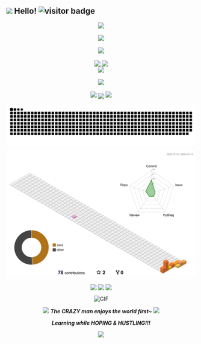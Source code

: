 ## <img src="https://raw.githubusercontent.com/alexnaiman/alexnaiman/master/resources/welcomeglitch.gif" width="50px" /> Hello! ![visitor badge](https://visitor-badge.laobi.icu/badge?page_id=keyword&title=viewers)

<!-- https://github.com/kyechan99/capsule-render -->
<p align="center">
<img src="https://capsule-render.vercel.app/api?type=waving&color=auto&height=300&&section=header&text=HI%20THERE!&fontSize=90&fontAlign=50&fontAlignY=30&desc=I%20am%WangXilai!&descAlign=50&descSize=30&descAlignY=60&animation=twinkling">
</p>
 
<!-- https://github.com/DenverCoder1/readme-typing-svg -->
<p align="center">
<img src="https://readme-typing-svg.demolab.com?font=Orbitron&size=25&pause=1000&center=true&vCenter=true&random=false&width=600&lines=Welcome+to+my+GitHub+profile+page!;I+am+super+obsessed+with+Jianghu cuisine!" />
</p>

<p align="center">
<img src="https://raw.githubusercontent.com/alexnaiman/alexnaiman/master/resources/Confused_Dog.gif" height="100px" /> 
 </p>
 
<p align="center">
<!-- https://github.com/anuraghazra/github-readme-stats -->
<img align="center" width="400" src="https://github-readme-stats.vercel.app/api?username=Wangcasc&theme=transparent&rank_icon=github&include_all_commits=true&show_icons=true&hide_border=true" />
<!-- https://github.com/DenverCoder1/github-readme-streak-stats -->
<img align="center" width="400" src="https://streak-stats.demolab.com?user=Wangcasc&theme=transparent&date_format=%5BY.%5Dn.j&hide_border=true" />
<br/>
<!-- https://github.com/Ashutosh00710/github-readme-activity-graph -->
<img width="800" src="https://github-readme-activity-graph.vercel.app/graph?username=Wangcasc&theme=github-compact&hide_border=true&area=true">
</p>

<p align="center">
<img src="https://raw.githubusercontent.com/alexnaiman/alexnaiman/master/resources/pickaxe.png" width="40px" />
</p>
<p align="center">
<img src="https://raw.githubusercontent.com/alexnaiman/alexnaiman/master/resources/party_parrot.gif" height="35px"  alt=""/>
<img src="https://raw.githubusercontent.com/alexnaiman/alexnaiman/master/resources/cool_duck.gif" width="60px" />
<!-- https://github.com/tandpfun/skill-icons -->
<img align="center" src="https://skillicons.dev/icons?i=py,java,html,css,js,md,vue&theme=light" />
<img src="https://raw.githubusercontent.com/alexnaiman/alexnaiman/master/resources/cool_duck.gif" width="60px" />
 <img src="https://raw.githubusercontent.com/alexnaiman/alexnaiman/master/resources/party_parrot.gif" height="35px"  alt=""/>
</p>

<p align="center">
 <img align="center" src="https://raw.githubusercontent.com/Wangcasc/Wangcasc/refs/heads/output/github-contribution-grid-snake.svg" />
</p>



![Personal 3D Metrics](./profile-3d-contrib/profile-season.svg)


<p align="center">
 <img align="center" src="https://raw.githubusercontent.com/alexnaiman/alexnaiman/master/resources/PusheenCompute.gif" width="100px" />
 <img align="center" src="https://leetcard.jacoblin.cool/sohereweare?site=cn&theme=wtf&ext=heatmap" />
 <img align="center" src="https://raw.githubusercontent.com/alexnaiman/alexnaiman/master/resources/PusheenCompute.gif" width="100px" />
</p>

<p align="center">
<img alt="GIF" height="160px" src="https://media.giphy.com/media/du3J3cXyzhj75IOgvA/giphy.gif" />
</p>
<p align="center">
<img src="https://raw.githubusercontent.com/alexnaiman/alexnaiman/master/resources/pug_dance.gif" width="60px" />  <b><i>The CRAZY man enjoys the world first~ </i></b> <img src="https://raw.githubusercontent.com/alexnaiman/alexnaiman/master/resources/pug_dance.gif" width="60px" />
</p>
<p align="center">
<img src="https://media.giphy.com/media/VgCDAzcKvsR6OM0uWg/giphy.gif" width="50"  alt=""/> <b><i>Learning while HOPING & HUSTLING!!!</i></b> <img src="https://media.giphy.com/media/7j2hfyeVcDtf2/giphy.gif" width="50"  alt=""/>
</p>
</p>
<!-- https://github.com/kyechan99/capsule-render -->
<p align="center">
<img src="https://capsule-render.vercel.app/api?type=waving&color=auto&height=300&&section=footer&text=THE%20END!&fontSize=90&fontAlign=50&fontAlignY=70&desc=BEST%20WISH%20FOR%20US!&descAlign=50&descSize=30&descAlignY=40&animation=twinkling">
</p>

